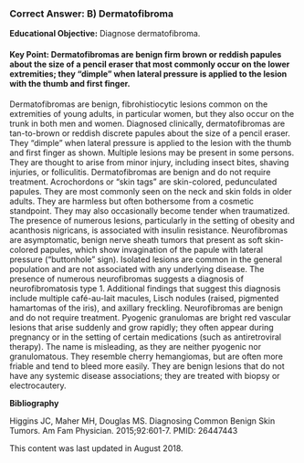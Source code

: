 
### Correct Answer: B) Dermatofibroma 

**Educational Objective:** Diagnose dermatofibroma.

#### **Key Point:** Dermatofibromas are benign firm brown or reddish papules about the size of a pencil eraser that most commonly occur on the lower extremities; they “dimple” when lateral pressure is applied to the lesion with the thumb and first finger.

Dermatofibromas are benign, fibrohistiocytic lesions common on the extremities of young adults, in particular women, but they also occur on the trunk in both men and women. Diagnosed clinically, dermatofibromas are tan-to-brown or reddish discrete papules about the size of a pencil eraser. They “dimple” when lateral pressure is applied to the lesion with the thumb and first finger as shown.
Multiple lesions may be present in some persons. They are thought to arise from minor injury, including insect bites, shaving injuries, or folliculitis. Dermatofibromas are benign and do not require treatment.
Acrochordons or “skin tags” are skin-colored, pedunculated papules. They are most commonly seen on the neck and skin folds in older adults. They are harmless but often bothersome from a cosmetic standpoint. They may also occasionally become tender when traumatized. The presence of numerous lesions, particularly in the setting of obesity and acanthosis nigricans, is associated with insulin resistance.
Neurofibromas are asymptomatic, benign nerve sheath tumors that present as soft skin-colored papules, which show invagination of the papule with lateral pressure (“buttonhole” sign). Isolated lesions are common in the general population and are not associated with any underlying disease. The presence of numerous neurofibromas suggests a diagnosis of neurofibromatosis type 1. Additional findings that suggest this diagnosis include multiple café-au-lait macules, Lisch nodules (raised, pigmented hamartomas of the iris), and axillary freckling. Neurofibromas are benign and do not require treatment.
Pyogenic granulomas are bright red vascular lesions that arise suddenly and grow rapidly; they often appear during pregnancy or in the setting of certain medications (such as antiretroviral therapy). The name is misleading, as they are neither pyogenic nor granulomatous. They resemble cherry hemangiomas, but are often more friable and tend to bleed more easily. They are benign lesions that do not have any systemic disease associations; they are treated with biopsy or electrocautery.

**Bibliography**

Higgins JC, Maher MH, Douglas MS. Diagnosing Common Benign Skin Tumors. Am Fam Physician. 2015;92:601-7. PMID: 26447443

This content was last updated in August 2018.